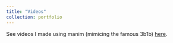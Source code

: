 ```yaml
---
title: "Videos"
collection: portfolio
---
```

See videos I made using manim (mimicing the famous 3b1b) [here](https://www.youtube.com/@Zhi-zv1in/featured).
